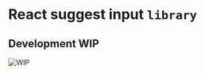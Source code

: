# React suggest input `library`

## Development WIP

![WIP](https://media.giphy.com/media/BcJbdfFSsJPwK4O66J/giphy.gif)